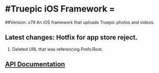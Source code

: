 #Truepic iOS Framework =
=
##Version: x79
An iOS framework that uploads Truepic photos and videos. 

## Latest changes: Hotfix for app store reject.
1. Deleted URL that was referencing Prefs:Root.

## [API Documentation](Truepic_iOS_SDK.pdf)
